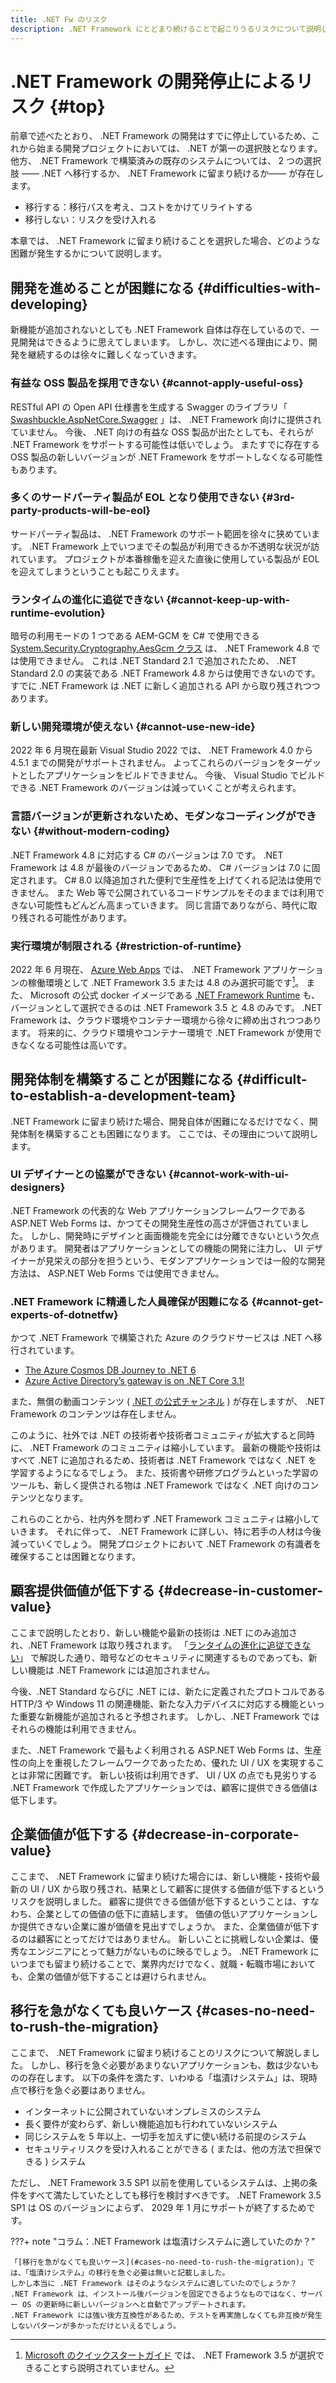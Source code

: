 ```yaml
---
title: .NET Fw のリスク
description: .NET Framework にとどまり続けることで起こりうるリスクについて説明します。
---
```


# .NET Framework の開発停止によるリスク {#top}

<!-- cSpell:ignore dotnetfw -->

前章で述べたとおり、 .NET Framework の開発はすでに停止しているため、これから始まる開発プロジェクトにおいては、 .NET が第一の選択肢となります。
他方、 .NET Framework で構築済みの既存のシステムについては、 2 つの選択肢 ―― .NET へ移行するか、 .NET Framework に留まり続けるか―― が存在します。

- 移行する：移行パスを考え、コストをかけてリライトする
- 移行しない：リスクを受け入れる

本章では、 .NET Framework に留まり続けることを選択した場合、どのような困難が発生するかについて説明します。

## 開発を進めることが困難になる {#difficulties-with-developing}

新機能が追加されないとしても .NET Framework 自体は存在しているので、一見開発はできるように思えてしまいます。
しかし、次に述べる理由により、開発を継続するのは徐々に難しくなっていきます。

### 有益な OSS 製品を採用できない {#cannot-apply-useful-oss}

RESTful API の Open API 仕様書を生成する Swagger のライブラリ「 [Swashbuckle.AspNetCore.Swagger](https://www.nuget.org/packages/Swashbuckle.AspNetCore.Swagger/) 」は、 .NET Framework 向けに提供されていません。
今後、 .NET 向けの有益な OSS 製品が出たとしても、それらが .NET Framework をサポートする可能性は低いでしょう。
またすでに存在する OSS 製品の新しいバージョンが .NET Framework をサポートしなくなる可能性もあります。

### 多くのサードパーティ製品が EOL となり使用できない {#3rd-party-products-will-be-eol}

サードパーティ製品は、 .NET Framework のサポート範囲を徐々に狭めています。
.NET Framework 上でいつまでその製品が利用できるか不透明な状況が訪れています。
プロジェクトが本番稼働を迎えた直後に使用している製品が EOL を迎えてしまうということも起こりえます。

### ランタイムの進化に追従できない {#cannot-keep-up-with-runtime-evolution}

暗号の利用モードの 1 つである AEM-GCM を C# で使用できる [System.Security.Cryptography.AesGcm クラス](https://learn.microsoft.com/ja-jp/dotnet/api/system.security.cryptography.aesgcm) は、 .NET Framework 4.8 では使用できません。
これは .NET Standard 2.1 で追加されたため、 .NET Standard 2.0 の実装である .NET Framework 4.8 からは使用できないのです。
すでに .NET Framework は .NET に新しく追加される API から取り残されつつあります。

### 新しい開発環境が使えない {#cannot-use-new-ide}

2022 年 6 月現在最新 Visual Studio 2022 では、 .NET Framework 4.0 から 4.5.1 までの開発がサポートされません。
よってこれらのバージョンをターゲットとしたアプリケーションをビルドできません。
今後、 Visual Studio でビルドできる .NET Framework のバージョンは減っていくことが考えられます。

### 言語バージョンが更新されないため、モダンなコーディングができない {#without-modern-coding}

.NET Framework 4.8 に対応する C# のバージョンは 7.0 です。
.NET Framework は 4.8 が最後のバージョンであるため、 C# バージョンは 7.0 に固定されます。
C# 8.0 以降追加された便利で生産性を上げてくれる記法は使用できません。
また Web 等で公開されているコードサンプルをそのままでは利用できない可能性もどんどん高まっていきます。
同じ言語でありながら、時代に取り残される可能性があります。

### 実行環境が制限される {#restriction-of-runtime}

2022 年 6 月現在、 [Azure Web Apps](https://learn.microsoft.com/ja-JP/azure/app-service/) では、 .NET Framework アプリケーションの稼働環境として .NET Framework 3.5 または 4.8 のみ選択可能です[^1]。
また、 Microsoft の公式 docker イメージである [.NET Framework Runtime](https://hub.docker.com/_/microsoft-dotnet-framework-runtime/) も、バージョンとして選択できるのは .NET Framework 3.5 と 4.8 のみです。
.NET Framework は、クラウド環境やコンテナー環境から徐々に締め出されつつあります。
将来的に、クラウド環境やコンテナー環境で .NET Framework が使用できなくなる可能性は高いです。

## 開発体制を構築することが困難になる {#difficult-to-establish-a-development-team}

.NET Framework に留まり続けた場合、開発自体が困難になるだけでなく、開発体制を構築することも困難になります。
ここでは、その理由について説明します。

### UI デザイナーとの協業ができない {#cannot-work-with-ui-designers}

.NET Framework の代表的な Web アプリケーションフレームワークである ASP.NET Web Forms は、かつてその開発生産性の高さが評価されていました。
しかし、開発時にデザインと画面機能を完全には分離できないという欠点があります。
開発者はアプリケーションとしての機能の開発に注力し、 UI デザイナーが見栄えの部分を担うという、モダンアプリケーションでは一般的な開発方法は、 ASP.NET Web Forms では使用できません。

### .NET Framework に精通した人員確保が困難になる {#cannot-get-experts-of-dotnetfw}

かつて .NET Framework で構築された Azure のクラウドサービスは .NET へ移行されています。

- [The Azure Cosmos DB Journey to .NET 6](https://devblogs.microsoft.com/dotnet/the-azure-cosmos-db-journey-to-net-6/)
- [Azure Active Directory’s gateway is on .NET Core 3.1!](https://devblogs.microsoft.com/dotnet/azure-active-directorys-gateway-service-is-on-net-core-3-1/)

また、無償の動画コンテンツ ( [.NET の公式チャンネル](https://www.youtube.com/c/dotNET) ) が存在しますが、 .NET Framework のコンテンツは存在しません。

このように、社外では .NET の技術者や技術者コミュニティが拡大すると同時に、 .NET Framework のコミュニティは縮小しています。
最新の機能や技術はすべて .NET に追加されるため、技術者は .NET Framework ではなく .NET を学習するようになるでしょう。
また、技術書や研修プログラムといった学習のツールも、新しく提供される物は .NET Framework ではなく .NET 向けのコンテンツとなります。

これらのことから、社内外を問わず .NET Framework コミュニティは縮小していきます。
それに伴って、 .NET Framework に詳しい、特に若手の人材は今後減っていくでしょう。
開発プロジェクトにおいて .NET Framework の有識者を確保することは困難となります。

## 顧客提供価値が低下する {#decrease-in-customer-value}

ここまで説明したとおり、新しい機能や最新の技術は .NET にのみ追加され、.NET Framework は取り残されます。
「[ランタイムの進化に追従できない](#cannot-keep-up-with-runtime-evolution)」 で解説した通り、暗号などのセキュリティに関連するものであっても、新しい機能は .NET Framework には追加されません。

今後、.NET Standard ならびに .NET には、新たに定義されたプロトコルである HTTP/3 や Windows 11 の関連機能、新たな入力デバイスに対応する機能といった重要な新機能が追加されると予想されます。
しかし、.NET Framework ではそれらの機能は利用できません。

また、.NET Framework で最もよく利用される ASP.NET Web Forms は、生産性の向上を重視したフレームワークであったため、優れた UI / UX を実現することは非常に困難です。
新しい技術は利用できず、 UI / UX の点でも見劣りする .NET Framework で作成したアプリケーションでは、顧客に提供できる価値は低下します。

## 企業価値が低下する {#decrease-in-corporate-value}

ここまで、 .NET Framework に留まり続けた場合には、新しい機能・技術や最新の UI / UX から取り残され、結果として顧客に提供する価値が低下するというリスクを説明しました。
顧客に提供できる価値が低下するということは、すなわち、企業としての価値の低下に直結します。
価値の低いアプリケーションしか提供できない企業に誰が価値を見出すでしょうか。
また、企業価値が低下するのは顧客にとってだけではありません。
新しいことに挑戦しない企業は、優秀なエンジニアにとって魅力がないものに映るでしょう。
.NET Framework にいつまでも留まり続けることで、業界内だけでなく、就職・転職市場においても、企業の価値が低下することは避けられません。

## 移行を急がなくても良いケース {#cases-no-need-to-rush-the-migration}

ここまで、 .NET Framework に留まり続けることのリスクについて解説しました。
しかし、移行を急ぐ必要があまりないアプリケーションも、数は少ないものの存在します。
以下の条件を満たす、いわゆる「塩漬けシステム」は、現時点で移行を急ぐ必要はありません。

- インターネットに公開されていないオンプレミスのシステム
- 長く要件が変わらず、新しい機能追加も行われていないシステム
- 同じシステムを 5 年以上、一切手を加えずに使い続ける前提のシステム
- セキュリティリスクを受け入れることができる ( または、他の方法で担保できる ) システム

ただし、 .NET Framework 3.5 SP1 以前を使用しているシステムは、上掲の条件をすべて満たしていたとしても移行を検討すべきです。
.NET Framework 3.5 SP1 は OS のバージョンによらず、 2029 年 1 月にサポートが終了するためです。

???+ note "コラム：.NET Framework は塩漬けシステムに適していたのか？"

    「[移行を急がなくても良いケース](#cases-no-need-to-rush-the-migration)」では、「塩漬けシステム」の移行を急ぐ必要は無いと記載しました。
    しかし本当に .NET Framework はそのようなシステムに適していたのでしょうか？
    .NET Framework は、インストール後バージョンを固定できるようなものではなく、サーバー OS の更新時に新しいバージョンへと自動でアップデートされます。
    .NET Framework には強い後方互換性があるため、テストを再実施しなくても非互換が発生しないパターンが多かっただけといえるでしょう。

[^1]: [Microsoft のクイックスタートガイド](https://learn.microsoft.com/ja-jp/azure/app-service/quickstart-dotnetcore?tabs=netframework48&pivots=development-environment-vs) では、 .NET Framework 3.5 が選択できることすら説明されていません。
